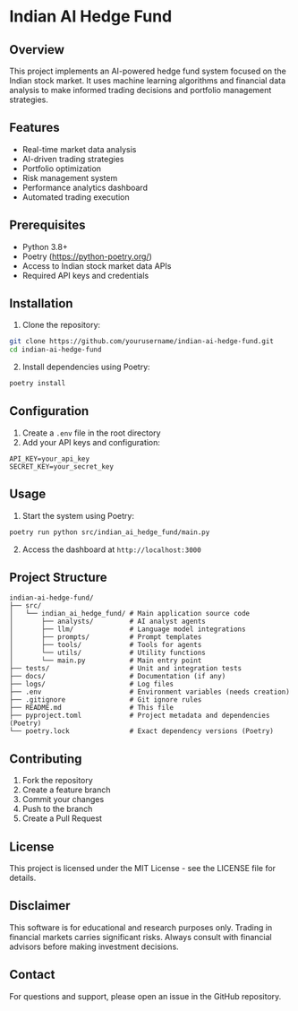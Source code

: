 # Indian AI Hedge Fund

## Overview

This project implements an AI-powered hedge fund system focused on the Indian stock market. It uses machine learning algorithms and financial data analysis to make informed trading decisions and portfolio management strategies.

## Features

- Real-time market data analysis
- AI-driven trading strategies
- Portfolio optimization
- Risk management system
- Performance analytics dashboard
- Automated trading execution

## Prerequisites

- Python 3.8+
- Poetry (https://python-poetry.org/)
- Access to Indian stock market data APIs
- Required API keys and credentials

## Installation

1. Clone the repository:

```bash
git clone https://github.com/yourusername/indian-ai-hedge-fund.git
cd indian-ai-hedge-fund
```

2. Install dependencies using Poetry:

```bash
poetry install
```

## Configuration

1. Create a `.env` file in the root directory
2. Add your API keys and configuration:

```
API_KEY=your_api_key
SECRET_KEY=your_secret_key
```

## Usage

1. Start the system using Poetry:

```bash
poetry run python src/indian_ai_hedge_fund/main.py
```

2. Access the dashboard at `http://localhost:3000`

## Project Structure

```
indian-ai-hedge-fund/
├── src/
│   └── indian_ai_hedge_fund/ # Main application source code
│       ├── analysts/         # AI analyst agents
│       ├── llm/              # Language model integrations
│       ├── prompts/          # Prompt templates
│       ├── tools/            # Tools for agents
│       └── utils/            # Utility functions
│       └── main.py           # Main entry point
├── tests/                    # Unit and integration tests
├── docs/                     # Documentation (if any)
├── logs/                     # Log files
├── .env                      # Environment variables (needs creation)
├── .gitignore                # Git ignore rules
├── README.md                 # This file
├── pyproject.toml            # Project metadata and dependencies (Poetry)
└── poetry.lock               # Exact dependency versions (Poetry)
```

## Contributing

1. Fork the repository
2. Create a feature branch
3. Commit your changes
4. Push to the branch
5. Create a Pull Request

## License

This project is licensed under the MIT License - see the LICENSE file for details.

## Disclaimer

This software is for educational and research purposes only. Trading in financial markets carries significant risks. Always consult with financial advisors before making investment decisions.

## Contact

For questions and support, please open an issue in the GitHub repository.
